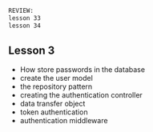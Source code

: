 ```bash
REVIEW:
lesson 33
lesson 34
```

## Lesson 3
- How store passwords in the database
- create the user model
- the repository pattern
- creating the authentication controller
- data transfer object
- token authentication
- authentication middleware